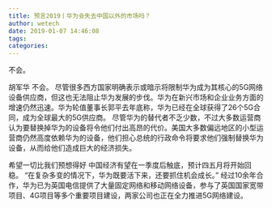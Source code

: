 ```yaml
---
title: 预言2019丨华为会失去中国以外的市场吗？
author: wetech
date: 2019-01-07 14:46:08
tags: 
categories: 
---
```

不会。
<!-- more -->
胡军华
不会。
尽管很多西方国家明确表示或暗示将限制华为成为其核心的5G网络设备供应商，但这也无法阻止华为发展的步伐。华为在新兴市场和企业业务方面的增速仍然迅速。华为轮值董事长郭平去年底称，华为已经在全球获得了26个5G合同，成为全球最大的5G供应商。
尽管华为的替代者不乏少数，不过大多数运营商认为要替换掉华为的设备将令他们付出高昂的代价。美国大多数偏远地区的小型运营商仍然高度依赖华为的设备，他们担心总统的行政命令将要求他们强制替换华为设备，从而给他们造成巨大的经济损失。
 
 
希望一切比我们预想得好
中国经济有望在一季度后触底，预计四五月将开始回稳。
“在复杂多变的情况下，华为既要活下来，还要抓住机会成长。”
经过10余年合作，华为已为英国电信提供了大量固定网络和移动网络设备，参与了英国国家宽带项目、4G项目等多个重要项目建设，两家公司也正在全力推进5G网络建设。
